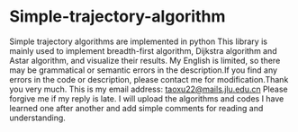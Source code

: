 # Simple-trajectory-algorithm
Simple trajectory algorithms are implemented in python
This library is mainly used to implement breadth-first algorithm, Dijkstra algorithm and Astar algorithm, and visualize their results.
My English is limited, so there may be grammatical or semantic errors in the description.If you find any errors in the code or description, please contact me for modification.Thank you very much.
This is my email address: taoxu22@mails.jlu.edu.cn
Please forgive me if my reply is late.
I will upload the algorithms and codes I have learned one after another and add simple comments for reading and understanding.
